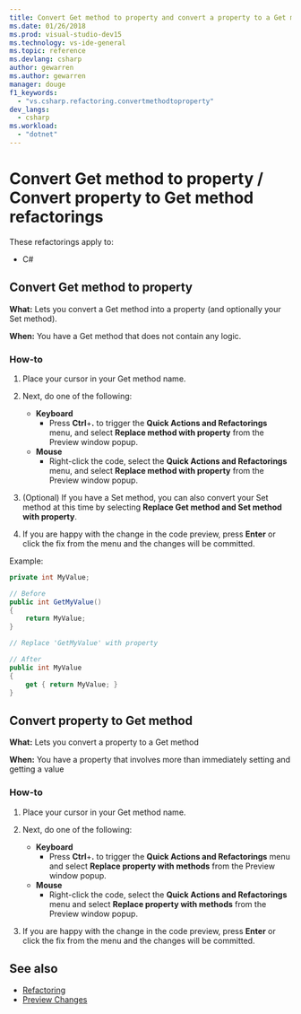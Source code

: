 ```yaml
---
title: Convert Get method to property and convert a property to a Get method in Visual Studio
ms.date: 01/26/2018
ms.prod: visual-studio-dev15
ms.technology: vs-ide-general
ms.topic: reference
ms.devlang: csharp
author: gewarren
ms.author: gewarren
manager: douge
f1_keywords:
  - "vs.csharp.refactoring.convertmethodtoproperty"
dev_langs:
  - csharp
ms.workload:
  - "dotnet"
---
```

# Convert Get method to property / Convert property to Get method refactorings

These refactorings apply to:

- C#

## Convert Get method to property

**What:** Lets you convert a Get method into a property (and optionally your Set method).

**When:** You have a Get method that does not contain any logic.

### How-to

1. Place your cursor in your Get method name.

1. Next, do one of the following:

   - **Keyboard**
      - Press **Ctrl**+**.** to trigger the **Quick Actions and Refactorings** menu, and select **Replace method with property** from the Preview window popup.
   - **Mouse**
      - Right-click the code, select the **Quick Actions and Refactorings** menu, and select **Replace method with property** from the Preview window popup.

1. (Optional) If you have a Set method, you can also convert your Set method at this time by selecting **Replace Get method and Set method with property**.

1. If you are happy with the change in the code preview, press **Enter** or click the fix from the menu and the changes will be committed.

Example:

```csharp
private int MyValue;

// Before
public int GetMyValue()
{
    return MyValue;
}

// Replace 'GetMyValue' with property

// After
public int MyValue
{
    get { return MyValue; }
}
```

## Convert property to Get method

**What:** Lets you convert a property to a Get method

**When:** You have a property that involves more than immediately setting and getting a value

### How-to

1. Place your cursor in your Get method name.

1. Next, do one of the following:

   - **Keyboard**
      - Press **Ctrl**+**.** to trigger the **Quick Actions and Refactorings** menu and select **Replace property with methods** from the Preview window popup.
   - **Mouse**
      - Right-click the code, select the **Quick Actions and Refactorings** menu and select **Replace property with methods** from the Preview window popup.

1. If you are happy with the change in the code preview, press **Enter** or click the fix from the menu and the changes will be committed.

## See also

- [Refactoring](../refactoring-in-visual-studio.md)
- [Preview Changes](../../ide/preview-changes.md)